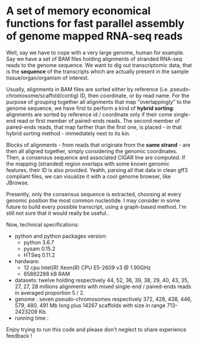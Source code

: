 # A set of memory economical functions for fast parallel assembly of genome mapped RNA-seq reads

Well, say we have to cope with a very large genome, human for example. Say we have a set of BAM files holding alignments of stranded RNA-seq reads to the genome sequence. We want to dig out transcriptomic data, that is the **sequence** of the transcripts which are actually present in the sample tissue/organ/organism of interest.

Usually, alignments in BAM files are sorted either by reference (i.e. pseudo-chromosome/scaffold/contig) ID, then coordinate, or by read name. For the purpose of grouping together all alignments that map "overlappingly" to the genome sequence, we have first to perform a kind of **hybrid sorting**: alignments are sorted by reference id / coordinate only if their come single-end read or first member of paired-ends reads. The second member of paired-ends reads, that map farther than the first one, is placed - in that hybrid sorting method - immediately next to its kin.

Blocks of alignments - from reads that originate from the **same strand** - are then all aligned together, simply considering the genomic coordinates. Then, a consensus sequence and associated CIGAR line are computed. If the mapping (stranded) region overlaps with some known genomic features, their ID is also provided. Yeahh, parsing all that data in clean gff3 compliant files, we can visualize it with a cool genome browser, like JBrowse.

Presently, only the consensus sequence is extracted, choosing at every genomic position the most common nucleotide. I may consider in some future to build every possible transcript, using a graph-based method. I'm still not sure that it would really be useful..

Now, technical specifications:
* python and python packages version:
  * python 3.6.7
  * pysam 0.15.2
  * HTSeq 0.11.2
* hardware:
  * 12 cpu Intel(R) Xeon(R) CPU E5-2609 v3 @ 1.90GHz
  * 65892288 kB RAM
* datasets: twelve holding respectively 44, 52, 36, 39, 38, 29, 40, 43, 35, 27, 27, 28 millions alignments
with mixed single-end / paired-ends reads in averaged proportion 5 / 2.
* genome : seven pseudo-chromosomes respectively 372, 428, 438, 446, 579, 480, 491 Mb long plus 14267 scaffolds with size in range 713-2423209 Kb.
* running time :

Enjoy trying to run this code and please don't neglect to share experience feedback !

